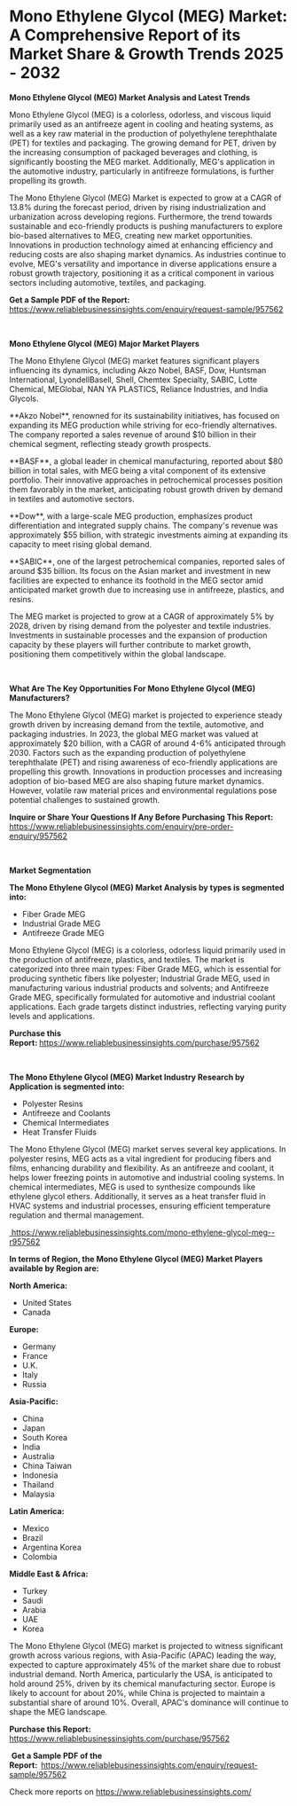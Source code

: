<p><h1>Mono Ethylene Glycol (MEG) Market: A Comprehensive Report of its Market Share & Growth Trends 2025 - 2032</h1></p><p><strong>Mono Ethylene Glycol (MEG) Market Analysis and Latest Trends</strong></p>
<p><p>Mono Ethylene Glycol (MEG) is a colorless, odorless, and viscous liquid primarily used as an antifreeze agent in cooling and heating systems, as well as a key raw material in the production of polyethylene terephthalate (PET) for textiles and packaging. The growing demand for PET, driven by the increasing consumption of packaged beverages and clothing, is significantly boosting the MEG market. Additionally, MEG's application in the automotive industry, particularly in antifreeze formulations, is further propelling its growth.</p><p>The Mono Ethylene Glycol (MEG) Market is expected to grow at a CAGR of 13.8% during the forecast period, driven by rising industrialization and urbanization across developing regions. Furthermore, the trend towards sustainable and eco-friendly products is pushing manufacturers to explore bio-based alternatives to MEG, creating new market opportunities. Innovations in production technology aimed at enhancing efficiency and reducing costs are also shaping market dynamics. As industries continue to evolve, MEG's versatility and importance in diverse applications ensure a robust growth trajectory, positioning it as a critical component in various sectors including automotive, textiles, and packaging.</p></p>
<p><strong>Get a Sample PDF of the Report:&nbsp;</strong> <a href="https://www.reliablebusinessinsights.com/enquiry/request-sample/957562?utm_campaign=2534&utm_medium=2&utm_source=Github&utm_content=ia&utm_term=21032025&utm_id=mono-ethylene-glycol-meg">https://www.reliablebusinessinsights.com/enquiry/request-sample/957562</a></p>
<p>&nbsp;</p>
<p><strong>Mono Ethylene Glycol (MEG) Major Market Players</strong></p>
<p><p>The Mono Ethylene Glycol (MEG) market features significant players influencing its dynamics, including Akzo Nobel, BASF, Dow, Huntsman International, LyondellBasell, Shell, Chemtex Specialty, SABIC, Lotte Chemical, MEGlobal, NAN YA PLASTICS, Reliance Industries, and India Glycols. </p><p>**Akzo Nobel**, renowned for its sustainability initiatives, has focused on expanding its MEG production while striving for eco-friendly alternatives. The company reported a sales revenue of around $10 billion in their chemical segment, reflecting steady growth prospects.</p><p>**BASF**, a global leader in chemical manufacturing, reported about $80 billion in total sales, with MEG being a vital component of its extensive portfolio. Their innovative approaches in petrochemical processes position them favorably in the market, anticipating robust growth driven by demand in textiles and automotive sectors.</p><p>**Dow**, with a large-scale MEG production, emphasizes product differentiation and integrated supply chains. The company's revenue was approximately $55 billion, with strategic investments aiming at expanding its capacity to meet rising global demand.</p><p>**SABIC**, one of the largest petrochemical companies, reported sales of around $35 billion. Its focus on the Asian market and investment in new facilities are expected to enhance its foothold in the MEG sector amid anticipated market growth due to increasing use in antifreeze, plastics, and resins.</p><p>The MEG market is projected to grow at a CAGR of approximately 5% by 2028, driven by rising demand from the polyester and textile industries. Investments in sustainable processes and the expansion of production capacity by these players will further contribute to market growth, positioning them competitively within the global landscape.</p></p>
<p>&nbsp;</p>
<p><strong>What Are The Key Opportunities For Mono Ethylene Glycol (MEG) Manufacturers?</strong></p>
<p><p>The Mono Ethylene Glycol (MEG) market is projected to experience steady growth driven by increasing demand from the textile, automotive, and packaging industries. In 2023, the global MEG market was valued at approximately $20 billion, with a CAGR of around 4-6% anticipated through 2030. Factors such as the expanding production of polyethylene terephthalate (PET) and rising awareness of eco-friendly applications are propelling this growth. Innovations in production processes and increasing adoption of bio-based MEG are also shaping future market dynamics. However, volatile raw material prices and environmental regulations pose potential challenges to sustained growth.</p></p>
<p><strong>Inquire or Share Your Questions If Any Before Purchasing This Report:</strong> <a href="https://www.reliablebusinessinsights.com/enquiry/pre-order-enquiry/957562?utm_campaign=2534&utm_medium=2&utm_source=Github&utm_content=ia&utm_term=21032025&utm_id=mono-ethylene-glycol-meg">https://www.reliablebusinessinsights.com/enquiry/pre-order-enquiry/957562</a></p>
<p>&nbsp;</p>
<p><strong>Market Segmentation</strong></p>
<p><strong>The Mono Ethylene Glycol (MEG) Market Analysis by types is segmented into:</strong></p>
<p><ul><li>Fiber Grade MEG</li><li>Industrial Grade MEG</li><li>Antifreeze Grade MEG</li></ul></p>
<p><p>Mono Ethylene Glycol (MEG) is a colorless, odorless liquid primarily used in the production of antifreeze, plastics, and textiles. The market is categorized into three main types: Fiber Grade MEG, which is essential for producing synthetic fibers like polyester; Industrial Grade MEG, used in manufacturing various industrial products and solvents; and Antifreeze Grade MEG, specifically formulated for automotive and industrial coolant applications. Each grade targets distinct industries, reflecting varying purity levels and applications.</p></p>
<p><strong>Purchase this Report:&nbsp;</strong><a href="https://www.reliablebusinessinsights.com/purchase/957562?utm_campaign=2534&utm_medium=2&utm_source=Github&utm_content=ia&utm_term=21032025&utm_id=mono-ethylene-glycol-meg">https://www.reliablebusinessinsights.com/purchase/957562</a></p>
<p>&nbsp;</p>
<p><strong>The Mono Ethylene Glycol (MEG) Market Industry Research by Application is segmented into:</strong></p>
<p><ul><li>Polyester Resins</li><li>Antifreeze and Coolants</li><li>Chemical Intermediates</li><li>Heat Transfer Fluids</li></ul></p>
<p><p>The Mono Ethylene Glycol (MEG) market serves several key applications. In polyester resins, MEG acts as a vital ingredient for producing fibers and films, enhancing durability and flexibility. As an antifreeze and coolant, it helps lower freezing points in automotive and industrial cooling systems. In chemical intermediates, MEG is used to synthesize compounds like ethylene glycol ethers. Additionally, it serves as a heat transfer fluid in HVAC systems and industrial processes, ensuring efficient temperature regulation and thermal management.</p></p>
<p><a href="https://www.reliablebusinessinsights.com/mono-ethylene-glycol-meg--r957562?utm_campaign=2534&utm_medium=2&utm_source=Github&utm_content=ia&utm_term=21032025&utm_id=mono-ethylene-glycol-meg">&nbsp;https://www.reliablebusinessinsights.com/mono-ethylene-glycol-meg--r957562</a></p>
<p><strong>In terms of Region, the Mono Ethylene Glycol (MEG) Market Players available by Region are:</strong></p>
<p>
    <p> <strong> North America: </strong>
        <ul>
            <li>United States</li>
            <li>Canada</li>
        </ul>
        </p> 
    <p> <strong> Europe: </strong>
        <ul>
            <li>Germany</li>
            <li>France</li>
            <li>U.K.</li>
            <li>Italy</li>
            <li>Russia</li>
        </ul>
        </p> 
    <p> <strong> Asia-Pacific: </strong>
        <ul>
            <li>China</li>
            <li>Japan</li>
            <li>South Korea</li>
            <li>India</li>
            <li>Australia</li>
            <li>China Taiwan</li>
            <li>Indonesia</li>
            <li>Thailand</li>
            <li>Malaysia</li>
        </ul>
        </p> 
    <p> <strong> Latin America: </strong>
        <ul>
            <li>Mexico</li>
            <li>Brazil</li>
            <li>Argentina Korea</li>
            <li>Colombia</li>
        </ul>
        </p> 
    <p> <strong> Middle East & Africa: </strong>
        <ul>
            <li>Turkey</li>
            <li>Saudi</li>
            <li>Arabia</li>
            <li>UAE</li>
            <li>Korea</li>
        </ul>
    </p>
    </p>
<p><p>The Mono Ethylene Glycol (MEG) market is projected to witness significant growth across various regions, with Asia-Pacific (APAC) leading the way, expected to capture approximately 45% of the market share due to robust industrial demand. North America, particularly the USA, is anticipated to hold around 25%, driven by its chemical manufacturing sector. Europe is likely to account for about 20%, while China is projected to maintain a substantial share of around 10%. Overall, APAC's dominance will continue to shape the MEG landscape.</p></p>
<p><strong>Purchase this Report: </strong><a href="https://www.reliablebusinessinsights.com/purchase/957562?utm_campaign=2534&utm_medium=2&utm_source=Github&utm_content=ia&utm_term=21032025&utm_id=mono-ethylene-glycol-meg">https://www.reliablebusinessinsights.com/purchase/957562</a></p>
<p>&nbsp;<strong>Get a Sample PDF of the Report:&nbsp;&nbsp;</strong><a href="https://www.reliablebusinessinsights.com/enquiry/request-sample/957562?utm_campaign=2534&utm_medium=2&utm_source=Github&utm_content=ia&utm_term=21032025&utm_id=mono-ethylene-glycol-meg">https://www.reliablebusinessinsights.com/enquiry/request-sample/957562</a></p>
<p><strong></strong></p>
<p>Check more reports on <a href="https://www.reliablebusinessinsights.com/?utm_campaign=2534&utm_medium=2&utm_source=Github&utm_content=ia&utm_term=21032025&utm_id=mono-ethylene-glycol-meg">https://www.reliablebusinessinsights.com/</a></p>